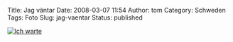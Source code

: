 Title: Jag väntar
Date: 2008-03-07 11:54
Author: tom
Category: Schweden
Tags: Foto
Slug: jag-vaentar
Status: published

[![Ich
warte](/pic/springvovve_s.jpg "Ich warte")](/pic/springvovve_l.jpg)

